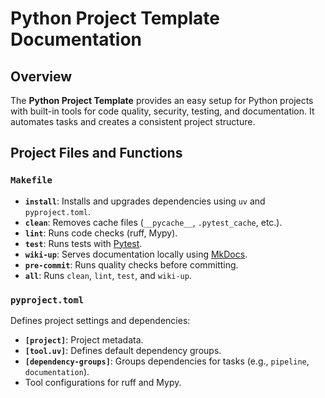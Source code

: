 # Python Project Template Documentation

## Overview

The **Python Project Template** provides an easy setup for Python projects with built-in
tools for code quality, security, testing, and documentation. It automates tasks and
creates a consistent project structure.

## Project Files and Functions

### `Makefile`

- **`install`**: Installs and upgrades dependencies using `uv` and `pyproject.toml`.
- **`clean`**: Removes cache files (`__pycache__`, `.pytest_cache`, etc.).
- **`lint`**: Runs code checks (ruff, Mypy).
- **`test`**: Runs tests with [Pytest](https://docs.pytest.org/en/stable/).
- **`wiki-up`**: Serves documentation locally using [MkDocs](https://www.mkdocs.org/).
- **`pre-commit`**: Runs quality checks before committing.
- **`all`**: Runs `clean`, `lint`, `test`, and `wiki-up`.

### `pyproject.toml`

Defines project settings and dependencies:

- **`[project]`**: Project metadata.
- **`[tool.uv]`**: Defines default dependency groups.
- **`[dependency-groups]`**: Groups dependencies for tasks (e.g., `pipeline`,
  `documentation`).
- Tool configurations for ruff and Mypy.
